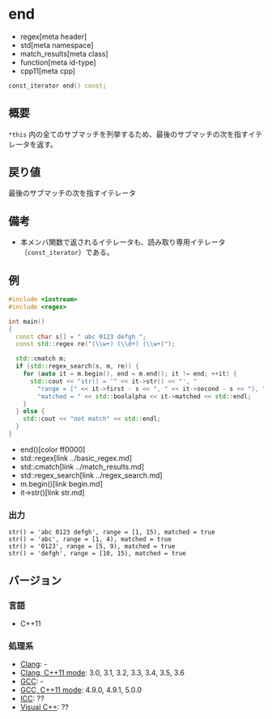 # end
* regex[meta header]
* std[meta namespace]
* match_results[meta class]
* function[meta id-type]
* cpp11[meta cpp]

```cpp
const_iterator end() const;
```

## 概要
`*this` 内の全てのサブマッチを列挙するため、最後のサブマッチの次を指すイテレータを返す。


## 戻り値
最後のサブマッチの次を指すイテレータ


## 備考
- 本メンバ関数で返されるイテレータも、読み取り専用イテレータ（`const_iterator`）である。


## 例
```cpp
#include <iostream>
#include <regex>

int main()
{
  const char s[] = " abc 0123 defgh ";
  const std::regex re("(\\w+) (\\d+) (\\w+)");

  std::cmatch m;
  if (std::regex_search(s, m, re)) {
    for (auto it = m.begin(), end = m.end(); it != end; ++it) {
      std::cout << "str() = '" << it->str() << "', "
        "range = [" << it->first - s << ", " << it->second - s << "), "
        "matched = " << std::boolalpha << it->matched << std::endl;
    }
  } else {
    std::cout << "not match" << std::endl;
  }
}
```
* end()[color ff0000]
* std::regex[link ../basic_regex.md]
* std::cmatch[link ../match_results.md]
* std::regex_search[link ../regex_search.md]
* m.begin()[link begin.md]
* it->str()[link str.md]

### 出力
```
str() = 'abc 0123 defgh', range = [1, 15), matched = true
str() = 'abc', range = [1, 4), matched = true
str() = '0123', range = [5, 9), matched = true
str() = 'defgh', range = [10, 15), matched = true
```


## バージョン
### 言語
- C++11

### 処理系
- [Clang](/implementation.md#clang): -
- [Clang, C++11 mode](/implementation.md#clang): 3.0, 3.1, 3.2, 3.3, 3.4, 3.5, 3.6
- [GCC](/implementation.md#gcc): -
- [GCC, C++11 mode](/implementation.md#gcc): 4.9.0, 4.9.1, 5.0.0
- [ICC](/implementation.md#icc): ??
- [Visual C++](/implementation.md#visual_cpp): ??

